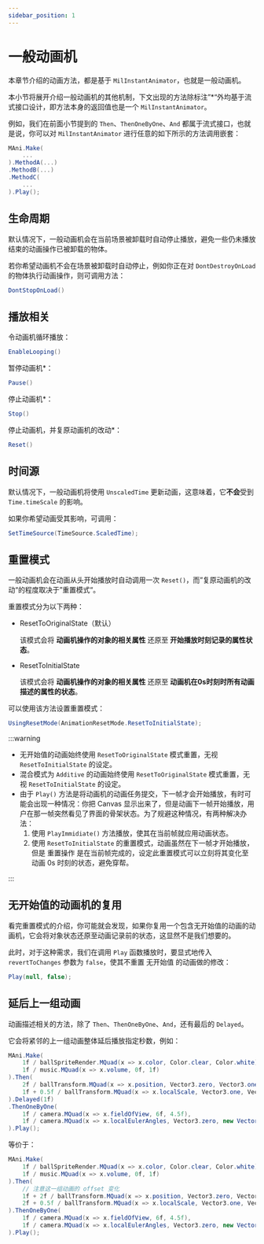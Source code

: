 ```yaml
---
sidebar_position: 1
---
```


# 一般动画机

本章节介绍的动画方法，都是基于 `MilInstantAnimator`，也就是一般动画机。

本小节将展开介绍一般动画机的其他机制，下文出现的方法除标注”*“外均基于流式接口设计，即方法本身的返回值也是一个 `MilInstantAnimator`。

例如，我们在前面小节提到的 `Then`、`ThenOneByOne`、`And` 都属于流式接口，也就是说，你可以对 `MilInstantAnimator` 进行任意的如下所示的方法调用嵌套：

```csharp
MAni.Make(
	...
).MethodA(...)
.MethodB(...)
.MethodC(
	...
).Play();
```

## 生命周期

默认情况下，一般动画机会在当前场景被卸载时自动停止播放，避免一些仍未播放结束的动画操作已被卸载的物体。

若你希望动画机不会在场景被卸载时自动停止，例如你正在对 `DontDestroyOnLoad` 的物体执行动画操作，则可调用方法：

```csharp
DontStopOnLoad()
```

## 播放相关

令动画机循环播放：

```csharp
EnableLooping()
```

暂停动画机*：

```csharp
Pause()
```

停止动画机*：

```csharp
Stop()
```

停止动画机，并复原动画机的改动*：

```csharp
Reset()
```

## 时间源

默认情况下，一般动画机将使用 `UnscaledTime` 更新动画，这意味着，它**不会**受到 `Time.timeScale` 的影响。

如果你希望动画受其影响，可调用：

```csharp
SetTimeSource(TimeSource.ScaledTime);
```

## 重置模式

一般动画机会在动画从头开始播放时自动调用一次 `Reset()`，而”复原动画机的改动“的程度取决于”重置模式“。

重置模式分为以下两种：

* ResetToOriginalState（默认）

  该模式会将 **动画机操作的对象的相关属性** 还原至 **开始播放时刻记录的属性状态**。

* ResetToInitialState

  该模式会将 **动画机操作的对象的相关属性** 还原至 **动画机在0s时刻时所有动画描述的属性的状态**。

可以使用该方法设置重置模式：

```csharp
UsingResetMode(AnimationResetMode.ResetToInitialState);
```

:::warning

* 无开始值的动画始终使用 `ResetToOriginalState` 模式重置，无视 `ResetToInitialState` 的设定。
* 混合模式为 `Additive` 的动画始终使用 `ResetToOriginalState` 模式重置，无视 `ResetToInitialState` 的设定。
* 由于 `Play()` 方法是将动画机的动画任务提交，下一帧才会开始播放，有时可能会出现一种情况：你把 Canvas 显示出来了，但是动画下一帧开始播放，用户在那一帧突然看见了界面的骨架状态。为了规避这种情况，有两种解决办法：
  1. 使用 `PlayImmidiate()` 方法播放，使其在当前帧就应用动画状态。
  2. 使用 `ResetToInitialState` 的重置模式，动画虽然在下一帧才开始播放，但是 重置操作 是在当前帧完成的，设定此重置模式可以立刻将其变化至 动画 0s 时刻的状态，避免穿帮。

:::

## 无开始值的动画机的复用

看完重置模式的介绍，你可能就会发现，如果你复用一个包含无开始值的动画的动画机，它会将对象状态还原至动画记录前的状态，这显然不是我们想要的。

此时，对于这种需求，我们在调用 `Play` 函数播放时，要显式地传入 `revertToChanges` 参数为 `false`，使其不重置 无开始值 的动画做的修改：

```csharp
Play(null, false);
```

## 延后上一组动画

动画描述相关的方法，除了 `Then`、`ThenOneByOne`、`And`，还有最后的 `Delayed`。

它会将紧邻的上一组动画整体延后播放指定秒数，例如：

```csharp
MAni.Make(
	1f / ballSpriteRender.MQuad(x => x.color, Color.clear, Color.white),
	1f / music.MQuad(x => x.volume, 0f, 1f)
).Then(
	2f / ballTransform.MQuad(x => x.position, Vector3.zero, Vector3.one * 3f),
	1f + 0.5f / ballTransform.MQuad(x => x.localScale, Vector3.one, Vector3.one * 2f)
).Delayed(1f)
.ThenOneByOne(
	1f / camera.MQuad(x => x.fieldOfView, 6f, 4.5f),
	1f / camera.MQuad(x => x.localEulerAngles, Vector3.zero, new Vector3(0, 0, 20f))
).Play();
```

等价于：

```csharp
MAni.Make(
	1f / ballSpriteRender.MQuad(x => x.color, Color.clear, Color.white),
	1f / music.MQuad(x => x.volume, 0f, 1f)
).Then(
	// 注意这一组动画的 offset 变化
	1f + 2f / ballTransform.MQuad(x => x.position, Vector3.zero, Vector3.one * 3f),
	2f + 0.5f / ballTransform.MQuad(x => x.localScale, Vector3.one, Vector3.one * 2f)
).ThenOneByOne(
	1f / camera.MQuad(x => x.fieldOfView, 6f, 4.5f),
	1f / camera.MQuad(x => x.localEulerAngles, Vector3.zero, new Vector3(0, 0, 20f))
).Play();
```

